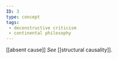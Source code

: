 ```yaml
---
ID: 3
type: concept
tags: 
 - deconstructive criticism
 - continental philosophy
---
```


[[absent cause]]
 *See*
[[structural causality]].
